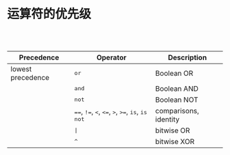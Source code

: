 # 运算符的优先级

<br/>
<br/>

|Precedence|Operator|Description|
|---|---|---|
|lowest precedence|<kbd>or</kbd>|Boolean OR|
||<kbd>and</kbd>|Boolean AND|
||<kbd>not</kbd>|Boolean NOT|
||<kbd>==</kbd>, <kbd>!=</kbd>, <kbd><</kbd>, <kbd><=</kbd>, <kbd>></kbd>, <kbd>>=</kbd>, <kbd>is</kbd>, <kbd>is not</kbd>|comparisons, identity|
||<kbd>\|</kbd>|bitwise OR|
||<kbd>^</kbd>|bitwise XOR|